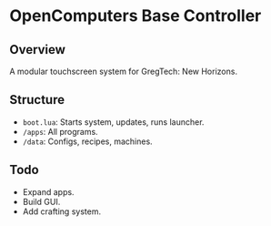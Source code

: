 # OpenComputers Base Controller

## Overview
A modular touchscreen system for GregTech: New Horizons.

## Structure
- `boot.lua`: Starts system, updates, runs launcher.
- `/apps`: All programs.
- `/data`: Configs, recipes, machines.

## Todo
- Expand apps.
- Build GUI.
- Add crafting system.
